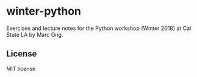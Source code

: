 # winter-python

Exercises and lecture notes for the Python workshop (Winter 2018) at Cal State LA by Marc Ong.

## License

MIT license
